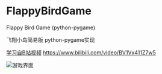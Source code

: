 # FlappyBirdGame
Flappy Bird Game (python-pygame)

飞翔小鸟简易版 python-pygame实现

[学习自B站视频](https://www.bilibili.com/video/BV1Vx411Z7w5) https://www.bilibili.com/video/BV1Vx411Z7w5

![游戏界面](https://s1.ax1x.com/2020/06/24/NwuwIx.jpg)
